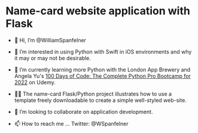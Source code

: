 # Name-card website application with Flask
- 👋 Hi, I’m @WilliamSpanfelner
- 👀 I’m interested in using Python with Swift in iOS environments and why it may or may not be desirable.
- 🌱 I’m currently learning more Python with the London App Brewery and Angela Yu's [100 Days of Code: 
The Complete Python Pro Bootcamp for 2022](https://www.udemy.com/course/100-days-of-code/) on Udemy.  

- 🧑‍💻 The name-card Flask/Python project illustrates how to use a template freely downloadable to create a simple well-styled web-site.
- 💞️ I’m looking to collaborate on application development.
- 📫 How to reach me ... Twitter: @WSpanfelner